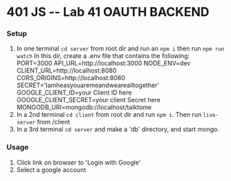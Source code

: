 401 JS --  Lab 41 OAUTH BACKEND
===

### Setup

1. In one terminal `cd server` from root dir and run an `npm i` then run `npm run watch`
In this dir, create a .env file that contains the following: 
PORT=3000
API_URL=http://localhost:3000
NODE_ENV=dev
CLIENT_URL=http://localhost:8080
CORS_ORIGINS=http://localhost:8080
SECRET='Iamheasyouaremeandwearealltogether'
GOOGLE_CLIENT_ID=your Client ID here
GOOGLE_CLIENT_SECRET=your client Secret here
MONGODB_URI=mongodb://localhost/talktome
2. In a 2nd terminal `cd client` from root dir and run `npm i`. Then run `live-server` from /client
3. In a 3rd terminal `cd server` and make a 'db' directory, and start mongo.

### Usage

1. Click link on browser to 'Login with Google'
2. Select a google account

